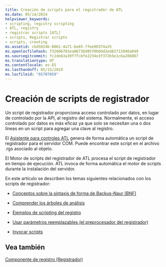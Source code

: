 ```yaml
---
title: Creación de scripts para el registrador de ATL
ms.date: 05/14/2014
helpviewer_keywords:
- scripting, registry scripting
- ATL, registry
- registrar scripts [ATL]
- scripts, Registrar scripts
- scripts, creating
ms.assetid: cbd5024b-8061-4a71-be65-7fee90374a35
ms.openlocfilehash: f32606701ea08736985f0b0dd2ed82712040a049
ms.sourcegitcommit: fc1de63a39f7fcbfe2234e3f372b5e1c6a286087
ms.translationtype: HT
ms.contentlocale: es-ES
ms.lasthandoff: 05/15/2019
ms.locfileid: "65707059"
---
```

# <a name="creating-registrar-scripts"></a>Creación de scripts de registrador

Un script de registrador proporciona acceso controlado por datos, en lugar de controlado por la API, al registro del sistema. Normalmente, el acceso controlado por datos es más eficaz ya que solo se necesitan una o dos líneas en un script para agregar una clave al registro.

El [Asistente para controles ATL](../atl/reference/atl-control-wizard.md) genera de forma automática un script de registrador para el servidor COM. Puede encontrar este script en el archivo .rgs asociado al objeto.

El Motor de scripts del registrador de ATL procesa el script de registrador en tiempo de ejecución. ATL invoca de forma automática el motor de scripts durante la instalación del servidor.

En este artículo se describen los temas siguientes relacionados con los scripts de registrador:

- [Conceptos sobre la sintaxis de forma de Backus-Naur (BNF)](../atl/understanding-backus-naur-form-bnf-syntax.md)

- [Comprender los árboles de análisis](../atl/understanding-parse-trees.md)

- [Ejemplos de scripting del registro](../atl/registry-scripting-examples.md)

- [Usar parámetros reemplazables (el preprocesador del registrador)](../atl/using-replaceable-parameters-the-registrar-s-preprocessor.md)

- [Invocar scripts](../atl/invoking-scripts.md)

## <a name="see-also"></a>Vea también

[Componente de registro (Registrador)](../atl/atl-registry-component-registrar.md)
